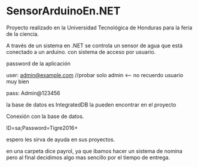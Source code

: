 # SensorArduinoEn.NET

Proyecto realizado en la Universidad Tecnológica de Honduras para la feria de la ciencia.

A través de un sistema en .NET se controla un sensor de agua que está conectado a un arduino. con sistema de acceso por usuario.

password de la aplicación 




user: admin@example.com   //probar solo admin <-- no recuerdo usuario muy bien

pass: Admin@123456




la base de datos es IntegratedDB la pueden encontrar en el proyecto


Conexión con la base de datos.

ID=sa;Password=Tigre2016+



espero les sirva de ayuda en sus proyectos.


en una carpeta dice payrol, ya que ibamos hacer un sistema de nomina pero al final decidimos algo mas sencillo por el tiempo de entrega. 
